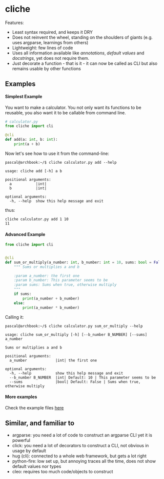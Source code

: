 # cliche

Features:

- Least syntax required, and keeps it DRY
- Does not reinvent the wheel, standing on the shoulders of giants (e.g. uses argparse, learnings from others)
- Lightweight: few lines of code
- Uses all information available like *annotations*, *default values* and *docstrings*, yet does not require them.
- Just decorate a function - that is it - it can now be called as CLI but also remains usable by other functions

## Examples

#### Simplest Example

You want to make a calculator. You not only want its functions to be reusable, you also want it to be callable from command line.

```python
# calculator.py
from cliche import cli

@cli
def add(a: int, b: int):
    print(a + b)
```

Now let's see how to use it from the command-line:

    pascal@archbook:~/$ cliche calculator.py add --help

    usage: cliche add [-h] a b

    positional arguments:
      a           |int|
      b           |int|

    optional arguments:
      -h, --help  show this help message and exit

thus:

    cliche calculator.py add 1 10
    11

#### Advanced Example

```python
from cliche import cli


@cli
def sum_or_multiply(a_number: int, b_number: int = 10, sums: bool = False):
    """ Sums or multiplies a and b

    :param a_number: the first one
    :param b_number: This parameter seems to be
    :param sums: Sums when true, otherwise multiply
    """
    if sums:
        print(a_number + b_number)
    else:
        print(a_number * b_number)
```

Calling it:

    pascal@archbook:~/$ cliche calculator.py sum_or_multiply --help

    usage: cliche sum_or_multiply [-h] [--b_number B_NUMBER] [--sums] a_number

    Sums or multiplies a and b

    positional arguments:
      a_number             |int| the first one

    optional arguments:
      -h, --help           show this help message and exit
      --b_number B_NUMBER  |int| Default: 10 | This parameter seems to be
      --sums               |bool| Default: False | Sums when true, otherwise multiply

#### More examples

Check the example files [here](https://github.com/kootenpv//tree/master/examples)

## Similar, and familiar to

  - argparse: you need a lot of code to construct an argparse CLI yet it is powerful
  - click: you need a lot of decorators to construct a CLI, not obvious in usage by default
  - hug (cli): connected to a whole web framework, but gets a lot right
  - python-fire: low set up, but annoying traces all the time, does not show default values nor types
  - cleo: requires too much code/objects to construct
